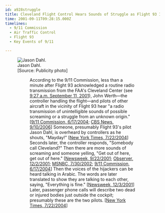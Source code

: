 ```yaml
---
id: a928struggle
title: Cleveland Flight Control Hears Sounds of Struggle as Flight 93 Is Hijacked
time: 2001-09-11T09:28:15.000Z
timelines:
  - 9/11 Commission
  - Air Traffic Control
  - Flight 93
  - Key Events of 9/11

---
```


<figure class="image">
  <img alt="Jason Dahl." src="//i2.wp.com/cdn.historycommons.org/images/events/308_jason_dahl.jpg" />
  <figcaption>Jason Dahl.<br>[Source: Publicity photo]</figcaption>
<figure>

According to the 9/11 Commission, less than a minute after Flight 93 acknowledged a routine radio transmission from the FAA's Cleveland Center (see [9:27 a.m. September 11, 2001](/timeline/#a927lastcontact)), John Werth—the controller handling the flight—and pilots of other aircraft in the vicinity of Flight 93 hear "a radio transmission of unintelligible sounds of possible screaming or a struggle from an unknown origin." [[9/11 Commission, 6/17/2004][1]; [CBS News, 9/10/2006][2]] Someone, presumably Flight 93's pilot Jason Dahl, is overheard by controllers as he shouts, "Mayday!" [[New York Times, 7/22/2004][3]] Seconds later, the controller responds, "Somebody call Cleveland?" Then there are more sounds of screaming and someone yelling, "Get out of here, get out of here." [[Newsweek, 9/22/2001][4]; [Observer, 12/2/2001][5]; [MSNBC, 7/30/2002][6]; [9/11 Commission, 6/17/2004][1]] Then the voices of the hijackers can be heard talking in Arabic. The words are later translated to show they are talking to each other, saying, "Everything is fine." [[Newsweek, 12/3/2001][7]] Later, passenger phone calls will describe two dead or injured bodies just outside the cockpit; presumably these are the two pilots. [[New York Times, 7/22/2004][3]]

[1]: https://web.archive.org/web/20040617211819/http://www.msnbc.msn.com/id/5233007/
[2]: https://www.cbsnews.com/news/flight-93-controller-looks-back/
[3]: https://www.nytimes.com/2004/07/22/politics/details-emerge-on-flight-93.html
[4]: https://web.archive.org/web/20040629224627/www.msnbc.com/news/create_p1.asp?cp1=1&cpm=1&cpe=1&URL=www.msnbc.com/news/632626.asp
[5]: https://www.theguardian.com/world/2001/dec/02/september11.terrorism1
[6]: https://web.archive.org/web/20130914030016/http://www.nbcnews.com/id/3080117/ns/dateline_nbc-newsmakers/t/heroes-flight/
[7]: http://www.j-bradford-delong.net/TotW/flight_93.html
